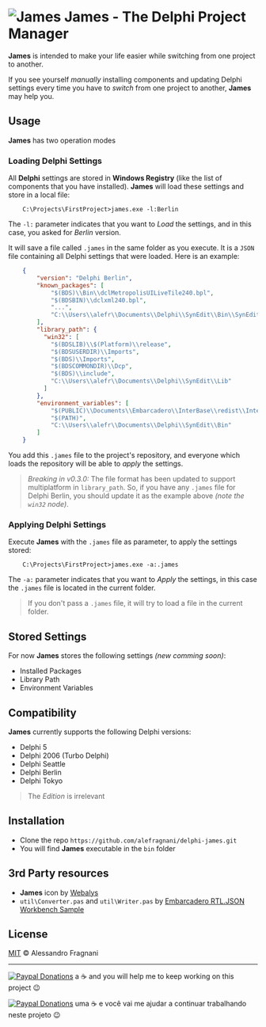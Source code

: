 # ![James](res/james64.png) James - The Delphi Project Manager

**James** is  intended to make your life easier while switching from one project to another. 

If you see yourself _manually_ installing components and updating Delphi settings every time you have to _switch_ from one project to another, **James** may help you.

## Usage

**James** has two operation modes

### Loading Delphi Settings

All **Delphi** settings are stored in **Windows Registry**  (like the list of components that you have installed). **James** will load these settings and store in a local file:

```
    C:\Projects\FirstProject>james.exe -l:Berlin
```

The `-l:` parameter indicates that you want to _Load_ the settings, and in this case, you asked for _Berlin_ version.

It will save a file called `.james` in the same folder as you execute. It is a `JSON` file containing all Delphi settings that were loaded.  Here is an example:

```json
    {
        "version": "Delphi Berlin",
        "known_packages": [
            "$(BDS)\\Bin\\dclMetropolisUILiveTile240.bpl",
            "$(BDSBIN)\\dclxml240.bpl",
            "...",
            "C:\\Users\\alefr\\Documents\\Delphi\\SynEdit\\Bin\\SynEdit_D101B.bpl"
        ],
        "library_path": {
          "win32": [
            "$(BDSLIB)\\$(Platform)\\release",
            "$(BDSUSERDIR)\\Imports",
            "$(BDS)\\Imports",
            "$(BDSCOMMONDIR)\\Dcp",
            "$(BDS)\\include",
            "C:\\Users\\alefr\\Documents\\Delphi\\SynEdit\\Lib"
          ]
        },
        "environment_variables": [
            "$(PUBLIC)\\Documents\\Embarcadero\\InterBase\\redist\\InterBaseXE7\\IDE_spoof",
            "$(PATH)",
            "C:\\Users\\alefr\\Documents\\Delphi\\SynEdit\\Bin"
        ]
    }

```

You add this `.james` file to the project's repository, and everyone which loads the repository will be able to _apply_ the settings.

> _Breaking in v0.3.0:_ The file format has been updated to support multiplatform in `library_path`. So, if you have any `.james` file for Delphi Berlin, you should update it as the example above _(note the `win32` node)_.

### Applying Delphi Settings

Execute **James** with the `.james` file as parameter, to apply the settings stored:

```
    C:\Projects\FirstProject>james.exe -a:.james
```

The `-a:` parameter indicates that you want to _Apply_ the settings, in this case the `.james` file is located in the current folder.

> If you don't pass a `.james` file, it will try to load a file in the current folder.

## Stored Settings

For now **James** stores the following settings _(new comming soon)_:

* Installed Packages
* Library Path
* Environment Variables

## Compatibility

**James** currently supports the following Delphi versions:

* Delphi 5
* Delphi 2006 (Turbo Delphi)
* Delphi Seattle
* Delphi Berlin
* Delphi Tokyo

> The _Edition_ is irrelevant

## Installation

* Clone the repo `https://github.com/alefragnani/delphi-james.git`
* You will find **James** executable in the `bin` folder

## 3rd Party resources

* **James** icon by [Webalys](https://www.iconfinder.com/icons/379338/dome_food_icon#size=128)
* `util\Converter.pas` and `util\Writer.pas` by [Embarcadero RTL.JSON Workbench Sample](http://docwiki.embarcadero.com/CodeExamples/Berlin/en/RTL.JSON_Workbench_Sample)

## License

[MIT](LICENSE.md) &copy; Alessandro Fragnani

---

[![Paypal Donations](https://www.paypalobjects.com/en_US/i/btn/btn_donate_SM.gif)](https://www.paypal.com/cgi-bin/webscr?cmd=_donations&business=EP57F3B6FXKTU&lc=US&item_name=Alessandro%20Fragnani&item_number=delphi&currency_code=USD&bn=PP%2dDonationsBF%3abtn_donate_SM%2egif%3aNonHosted) a :coffee: and you will help me to keep working on this project :wink:

[![Paypal Donations](https://www.paypalobjects.com/pt_BR/i/btn/btn_donate_SM.gif)](https://www.paypal.com/cgi-bin/webscr?cmd=_donations&business=EP57F3B6FXKTU&lc=BR&item_name=Alessandro%20Fragnani&item_number=delphi&currency_code=BRL&bn=PP%2dDonationsBF%3abtn_donate_SM%2egif%3aNonHosted) uma :coffee: e você vai me ajudar a continuar trabalhando neste projeto :wink: